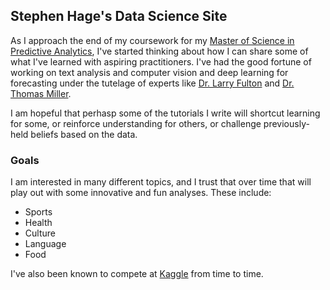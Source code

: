 ## Stephen Hage's Data Science Site

As I approach the end of my coursework for my [Master of Science in Predictive Analytics](https://webdev.sps.northwestern.edu/program-areas/graduate/predictive-analytics/), I've started thinking about how I can share some of what I've learned with aspiring practitioners. I've had the good fortune of working on text analysis and computer vision and deep learning for forecasting under the tutelage of experts like [Dr. Larry Fulton](https://scholar.google.ru/citations?user=3vyiv1UAAAAJ&hl=en) and [Dr. Thomas Miller](https://www.mastersindatascience.org/blog/northwestern-ms-predictive-analytics-online/). 

I am hopeful that perhasp some of the tutorials I write will shortcut learning for some, or reinforce understanding for others, or challenge previously-held beliefs based on the data. 

### Goals

I am interested in many different topics, and I trust that over time that will play out with some innovative and fun analyses. These include:
- Sports
- Health
- Culture
- Language
- Food

I've also been known to compete at [Kaggle](https://www.kaggle.com/stephenhage) from time to time.
